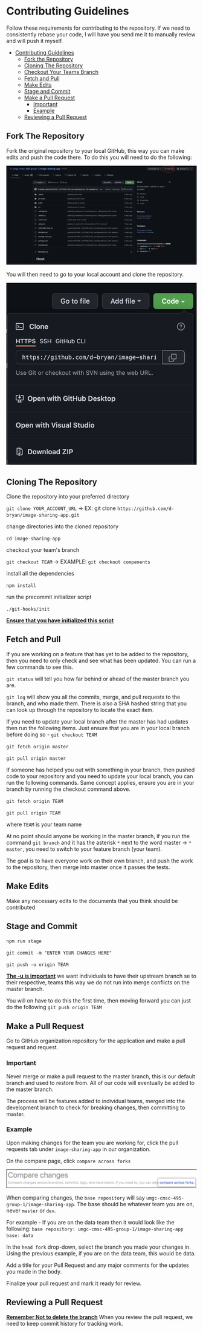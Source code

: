 # Contributing Guidelines

Follow these requirements for contributing to the repository. If we need to consistently rebase your code, I will have you send me it to manually review and will push it myself.

- [Contributing Guidelines](#contributing-guidelines)
  - [Fork the Repository](#fork-the-repository)
  - [Cloning The Repository](#cloning-the-repository)
  - [Checkout Your Teams Branch](#checkout-your-teams-branch)
  - [Fetch and Pull](#fetch-and-pull)
  - [Make Edits](#make-edits)
  - [Stage and Commit](#stage-and-commit)
  - [Make a Pull Request](#make-a-pull-request)
    - [Important](#important)
    - [Example](#example)
  - [Reviewing a Pull Request](#reviewing-a-pull-request)

## Fork The Repository

Fork the original repository to your local GitHub, this way you can make edits and push the code there. To do this
you will need to do the following:

![fork the repository](./.github/images/fork-repo.png)

You will then need to go to your local account and clone the repository.

![clone the repository](./.github/images/clone-repo.png)

## Cloning The Repository

Clone the repository into your preferred directory

`git clone YOUR_ACCOUNT_URL` -> EX: git clone `https://github.com/d-bryan/image-sharing-app.git`

change directories into the cloned repository

`cd image-sharing-app`

checkout your team's branch

`git checkout TEAM` -> EXAMPLE: `git checkout compenents`

install all the dependencies

`npm install`

run the precommit initializer script

`./git-hooks/init`

<b><u>Ensure that you have initialized this script</u></b>

## Fetch and Pull

If you are working on a feature that has yet to be added to the repository, then you need to only check and see what has been updated. You can run a few commands to see this.

`git status` will tell you how far behind or ahead of the master branch you are.

`git log` will show you all the commits, merge, and pull requests to the branch, and who made them. There is also a SHA hashed string that you can look up through the repository to locate the exact item.

If you need to update your local branch after the master has had updates then run the following items. Just ensure that you are in your local branch before doing so - `git checkout TEAM`

`git fetch origin master`

`git pull origin master`

If someone has helped you out with something in your branch, then pushed code to your repository and you need to update your local branch, you can run the following commands. Same concept applies, ensure you are in your branch by running the checkout command above.

`git fetch origin TEAM`

`git pull origin TEAM`

where `TEAM` is your team name

At no point should anyone be working in the master branch, if you run the command `git branch` and it has the asterisk `*` next to the word master -> `* master`, you need to switch to your feature branch (your team).

The goal is to have everyone work on their own branch, and push the work to the repository, then merge into master once it passes the tests.

## Make Edits

Make any necessary edits to the documents that you think should be contributed

## Stage and Commit

`npm run stage`

`git commit -m "ENTER YOUR CHANGES HERE"`

`git push -u origin TEAM`

<b><u>The -u is important</u></b> we want individuals to have their upstream branch se to their respective,
teams this way we do not run into merge conflicts on the master branch.

You will on have to do this the first time, then moving forward you can just do the following `git push origin TEAM`

## Make a Pull Request

Go to GitHub organization repository for the application and make a pull request and request.

### Important

Never merge or make a pull request to the master branch, this is our default branch and used to restore from. All of our code will eventually be added to the master branch.

The process will be features added to individual teams, merged into the development branch to check for breaking changes, then committing to master.

### Example

Upon making changes for the team you are working for, click the pull requests tab under `image-sharing-app` in our organization.

On the compare page, click `compare across forks`

![compare across forks](./.github/images/compare-across-forks.png)

When comparing changes, the `base repository` will say `umgc-cmsc-495-group-1/image-sharing-app`. The base should be
whatever team you are on, never `master` or `dev`.

For example - If you are on the data team then it would look like the following:
`base repository: umgc-cmsc-495-group-1/image-sharing-app` `base: data`

In the `head fork` drop-down, select the branch you made your changes in. Using the previous example,
if you are on the data team, this would be data.

Add a title for your Pull Request and any major comments for the updates you made in the body.

Finalize your pull request and mark it ready for review.

## Reviewing a Pull Request

<b><u>Remember Not to delete the branch</u></b> When you review the pull request, we need to keep commit history for tracking work.
